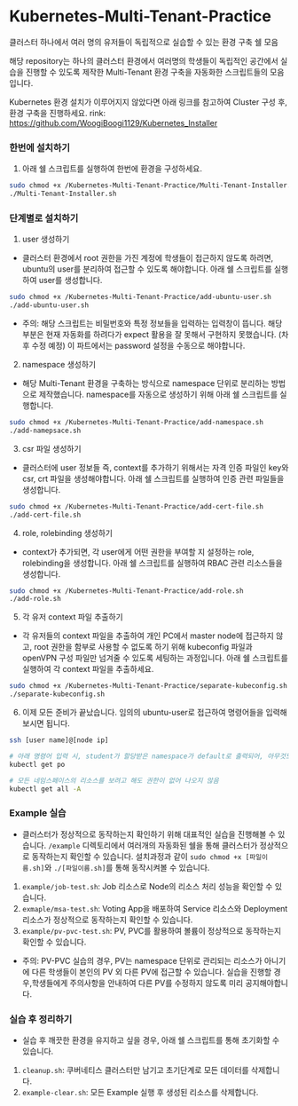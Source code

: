 # Kubernetes-Multi-Tenant-Practice
클러스터 하나에서 여러 명의 유저들이 독립적으로 실습할 수 있는 환경 구축 쉘 모음

해당 repository는 하나의 클러스터 환경에서 여러명의 학생들이 독립적인 공간에서 실습을 진행할 수 있도록 제작한 Multi-Tenant 환경 구축을 자동화한 스크립트들의 모음입니다.

Kubernetes 환경 설치가 이루어지지 않았다면 아래 링크를 참고하여 Cluster 구성 후, 환경 구축을 진행하세요.
rink: https://github.com/WoogiBoogi1129/Kubernetes_Installer

### 한번에 설치하기
1. 아래 쉘 스크립트를 실행하여 한번에 환경을 구성하세요.
```sh
sudo chmod +x /Kubernetes-Multi-Tenant-Practice/Multi-Tenant-Installer.sh
./Multi-Tenant-Installer.sh
```

### 단계별로 설치하기
1. user 생성하기
- 클러스터 환경에서 root 권한을 가진 계정에 학생들이 접근하지 않도록 하려면, ubuntu의 user를 분리하여 접근할 수 있도록 해야합니다. 아래 쉘 스크립트를 실행하여 user를 생성합니다.
```sh
sudo chmod +x /Kubernetes-Multi-Tenant-Practice/add-ubuntu-user.sh
./add-ubuntu-user.sh
```
- 주의: 해당 스크립트는 비밀번호와 특정 정보들을 입력하는 입력창이 뜹니다. 해당 부분은 현재 자동화를 하려다가 expect 활용을 잘 못해서 구현하지 못했습니다. (차후 수정 예정) 이 파트에서는 password 설정을 수동으로 해야합니다.

2. namespace 생성하기
- 해당 Multi-Tenant 환경을 구축하는 방식으로 namespace 단위로 분리하는 방법으로 제작했습니다. namespace를 자동으로 생성하기 위해 아래 쉘 스크립트를 실행합니다.
```sh
sudo chmod +x /Kubernetes-Multi-Tenant-Practice/add-namespace.sh
./add-namepsace.sh
```

3. csr 파일 생성하기
- 클러스터에 user 정보들 즉, context를 추가하기 위해서는 자격 인증 파일인 key와 csr, crt 파일을 생성해야합니다. 아래 쉘 스크립트를 실행하여 인증 관련 파일들을 생성합니다.
```sh
sudo chmod +x /Kubernetes-Multi-Tenant-Practice/add-cert-file.sh
./add-cert-file.sh
```

4. role, rolebinding 생성하기
- context가 추가되면, 각 user에게 어떤 권한을 부여할 지 설정하는 role, rolebinding을 생성합니다. 아래 쉘 스크립트를 실행하여 RBAC 관련 리소스들을 생성합니다.
```sh
sudo chmod +x /Kubernetes-Multi-Tenant-Practice/add-role.sh
./add-role.sh
```
5. 각 유저 context 파일 추출하기
- 각 유저들의 context 파일을 추출하여 개인 PC에서 master node에 접근하지 않고, root 권한을 함부로 사용할 수 없도록 하기 위해 kubeconfig 파일과 openVPN 구성 파일만 넘겨줄 수 있도록 세팅하는 과정입니다. 아래 쉘 스크립트를 실행하여 각 context 파일을 추출하세요.
```sh
sudo chmod +x /Kubernetes-Multi-Tenant-Practice/separate-kubeconfig.sh
./separate-kubeconfig.sh
```

6. 이제 모든 준비가 끝났습니다. 임의의 ubuntu-user로 접근하여 명령어들을 입력해보시면 됩니다.
```sh
ssh [user name]@[node ip]

# 아래 명령어 입력 시, student가 할당받은 namespace가 default로 출력되어, 아무것도 없다고 나옴
kubectl get po

# 모든 네임스페이스의 리소스를 보려고 해도 권한이 없어 나오지 않음
kubectl get all -A
```

### Example 실습
- 클러스터가 정상적으로 동작하는지 확인하기 위해 대표적인 실습을 진행해볼 수 있습니다. `/example` 디렉토리에서 여러개의 자동화된 쉘을 통해 클러스터가 정상적으로 동작하는지 확인할 수 있습니다. 설치과정과 같이 `sudo chmod +x [파일이름.sh]`와 `./[파일이름.sh]`를 통해 동작시켜볼 수 있습니다.
1. `example/job-test.sh`: Job 리소스로 Node의 리소스 처리 성능을 확인할 수 있습니다.
2. `exmaple/msa-test.sh`: Voting App을 배포하여 Service 리소스와 Deployment 리소스가 정상적으로 동작하는지 확인할 수 있습니다.
3. `example/pv-pvc-test.sh`: PV, PVC를 활용하여 볼륨이 정상적으로 동작하는지 확인할 수 있습니다.
- 주의: PV-PVC 실습의 경우, PV는 namespace 단위로 관리되는 리소스가 아니기에 다른 학생들이 본인의 PV 외 다른 PV에 접근할 수 있습니다. 실습을 진행할 경우,학생들에게 주의사항을 안내하여 다른 PV를 수정하지 않도록 미리 공지해야합니다.

### 실습 후 정리하기
- 실습 후 깨끗한 환경을 유지하고 싶을 경우, 아래 쉘 스크립트를 통해 초기화할 수 있습니다.
1. `cleanup.sh`: 쿠버네티스 클러스터만 남기고 초기단계로 모든 데이터를 삭제합니다.
2. `example-clear.sh`: 모든 Example 실행 후 생성된 리소스를 삭제합니다.